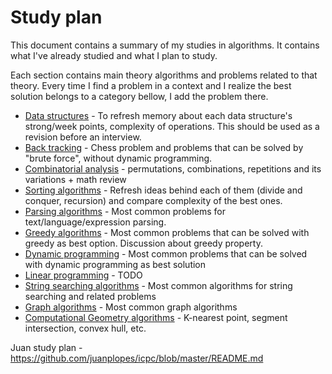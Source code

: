 # Study plan

This document contains a summary of my studies in algorithms. It contains what I've already studied and what I plan to study.

Each section contains main theory algorithms and problems related to that theory. Every time I find a problem in a context and I realize the best solution belongs to a category bellow, I add the problem there.

* [Data structures](data_structures/data_structures.md) - To refresh memory about each data structure's strong/week points, complexity of operations. This should be used as a revision before an interview.
* [Back tracking](back_tracking/back_tracking.md) - Chess problem and problems that can be solved by "brute force", without dynamic programming.
* [Combinatorial analysis](combinatorial/combinatorial_analysis_algorithms.md) - permutations, combinations, repetitions and its variations + math review
* [Sorting algorithms](sorting/sorting_algorithms.md) - Refresh ideas behind each of them (divide and conquer, recursion) and compare complexity of the best ones.
* [Parsing algorithms](parsing/parsing_algorithms.md) - Most common problems for text/language/expression parsing.
* [Greedy algorithms](greedy/greedy_algorithms.md) - Most common problems that can be solved with greedy as best option. Discussion about greedy property.
* [Dynamic programming](dynamic_prog/dynamic_programming.md) - Most common problems that can be solved with dynamic programming as best solution
* [Linear programming](linear/linear_programming.md) - TODO
* [String searching algorithms](string_searching/string_searching.md) - Most common algorithms for string searching and related problems
* [Graph algorithms](graph/graph_algorithms.md) - Most common graph algorithms
* [Computational Geometry algorithms](geometry/geometry_algorithms.md) - K-nearest point, segment intersection, convex hull, etc.

Juan study plan - https://github.com/juanplopes/icpc/blob/master/README.md

